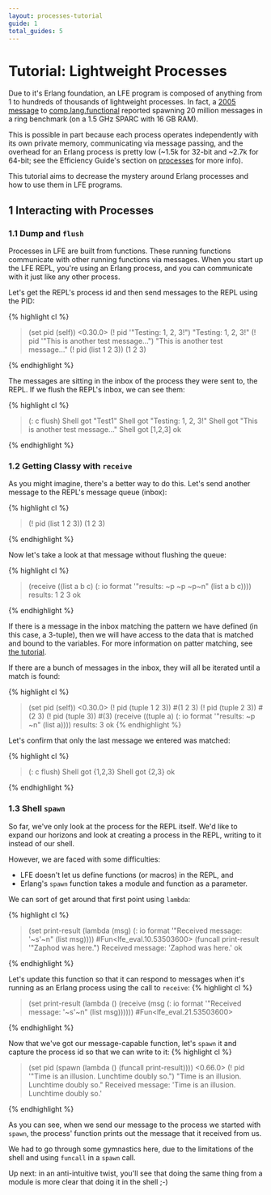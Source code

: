 ```yaml
---
layout: processes-tutorial
guide: 1
total_guides: 5
---
```

# Tutorial: Lightweight Processes

Due to it's Erlang foundation, an LFE program is composed of anything from 1 to
hundreds of thousands of lightweight processes.  In fact, a
<a href="https://groups.google.com/forum/?fromgroups=#!topic/comp.lang.functional/5kldn1QJ73c">2005 message</a>
to
<a href="https://groups.google.com/forum/?fromgroups=#!forum/comp.lang.functional">comp.lang.functional</a>
reported spawning 20 million messages in a ring benchmark (on a 1.5 GHz SPARC
with 16 GB RAM).

This is possible in part because each process operates independently with its
own private memory, communicating via message passing, and the overhead for an
Erlang process is pretty low (~1.5k for 32-bit and ~2.7k for 64-bit; see the
Efficiency Guide's section on
<a href="http://www.erlang.org/doc/efficiency_guide/processes.html">processes</a>
for more info).

This tutorial aims to decrease the mystery around Erlang processes and how to
use them in LFE programs.

## 1 Interacting with Processes

### 1.1 Dump and ```flush```

Processes in LFE are built from functions. These running functions communicate
with other running functions via messages. When you start up the LFE REPL,
you're using an Erlang process, and you can communicate with it just like any
other process.

Let's get the REPL's process id and then send messages to the REPL using the
PID:

{% highlight cl %}
> (set pid (self))
<0.30.0>
> (! pid '"Testing: 1, 2, 3!")
"Testing: 1, 2, 3!"
> (! pid '"This is another test message...")
"This is another test message..."
> (! pid (list 1 2 3))
(1 2 3)
>
{% endhighlight %}

The messages are sitting in the inbox of the process they were sent to, the
REPL. If we flush the REPL's inbox, we can see them:

{% highlight cl %}
> (: c flush)
Shell got "Test1"
Shell got "Testing: 1, 2, 3!"
Shell got "This is another test message..."
Shell got [1,2,3]
ok
>
{% endhighlight %}

### 1.2 Getting Classy with ```receive```

As you might imagine, there's a better way to do this. Let's send another
message to the REPL's message queue (inbox):

{% highlight cl %}
> (! pid (list 1 2 3))
(1 2 3)
>
{% endhighlight %}

Now let's take a look at that message without flushing the queue:

{% highlight cl %}
> (receive
    ((list a b c)
     (: io format '"results: ~p ~p ~p~n" (list a b c))))
results: 1 2 3
ok
>
{% endhighlight %}

If there is a message in the inbox matching the pattern we have defined (in
this case, a 3-tuple), then we will have access to the data that is matched and
bound to the variables. For more information on patter matching, see
<a href="/tutorials/patterns/1.html">the tutorial</a>.

If there are a bunch of messages in the inbox, they will all be iterated until
a match is found:

{% highlight cl %}
> (set pid (self))
<0.30.0>
> (! pid (tuple 1 2 3))
#(1 2 3)
> (! pid (tuple 2 3))
#(2 3)
> (! pid (tuple 3))
#(3)
> (receive
    ((tuple a)
     (: io format '"results: ~p ~n" (list a))))
results: 3
ok
{% endhighlight %}

Let's confirm that only the last message we entered was matched:

{% highlight cl %}
> (: c flush)
Shell got {1,2,3}
Shell got {2,3}
ok
>
{% endhighlight %}

### 1.3 Shell ```spawn```

So far, we've only look at the process for the REPL itself. We'd like to expand
our horizons and look at creating a process in the REPL, writing to it
instead of our shell.

However, we are faced with some difficulties:
* LFE doesn't let us define functions (or macros) in the REPL, and
* Erlang's ```spawn``` function takes a module and function as a parameter.

We can sort of get around that first point using ```lambda```:

{% highlight cl %}
> (set print-result
    (lambda (msg)
      (: io format '"Received message: '~s'~n" (list msg))))
#Fun<lfe_eval.10.53503600>
> (funcall print-result '"Zaphod was here.")
Received message: 'Zaphod was here.'
ok
>
{% endhighlight %}

Let's update this function so that it can respond to messages when it's running
as an Erlang process using the call to ```receive```:
{% highlight cl %}
> (set print-result
    (lambda ()
      (receive (msg
        (: io format '"Received message: '~s'~n" (list msg))))))
#Fun<lfe_eval.21.53503600>
>
{% endhighlight %}

Now that we've got our message-capable function, let's ```spawn``` it and
capture the process id so that we can write to it:
{% highlight cl %}
> (set pid (spawn (lambda () (funcall print-result))))
<0.66.0>
> (! pid '"Time is an illusion. Lunchtime doubly so.")
"Time is an illusion. Lunchtime doubly so."
Received message: 'Time is an illusion. Lunchtime doubly so.'
>
{% endhighlight %}

As you can see, when we send our message to the process we started with
```spawn```, the process' function prints out the message that it received from
us.

We had to go through some gymnastics here, due to the limitations of the shell
and using ```funcall``` in a ```spawn``` call.

Up next: in an anti-intuitive twist,
you'll see that doing the same thing from a module is more clear that doing it
in the shell ;-)

